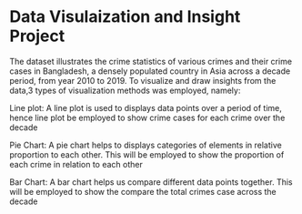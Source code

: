 # Data Visulaization  and Insight Project
The dataset illustrates the crime statistics of various crimes and their crime cases in Bangladesh, 
a densely populated country in Asia across a decade period, from year 2010 to 2019. To visualize 
and draw insights from the data,3 types of visualization methods was employed, namely:


Line plot: A line plot is used to displays data points over a period of time, hence line plot be 
employed to show crime cases for each crime over the decade


Pie Chart: A pie chart helps to displays categories of elements in relative proportion to each 
other. This will be employed to show the proportion of each crime in relation to each other


Bar Chart: A bar chart helps us compare different data points together. This will be employed to 
show the compare the total crimes case across the decade
